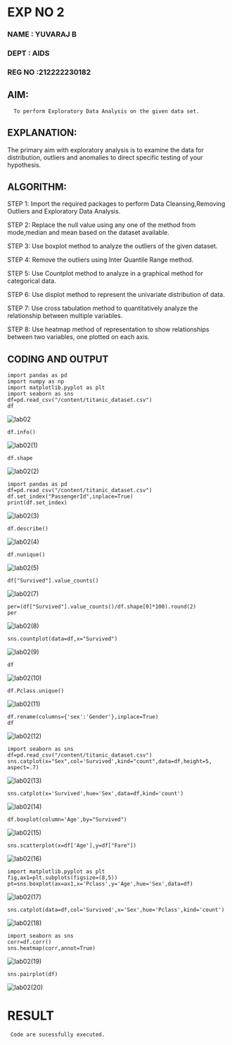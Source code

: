 # EXP NO 2

### NAME : YUVARAJ B
### DEPT : AIDS
### REG NO :212222230182
## AIM:
      To perform Exploratory Data Analysis on the given data set.
      
## EXPLANATION:
  The primary aim with exploratory analysis is to examine the data for distribution, outliers and anomalies to direct specific testing of your hypothesis.
  
## ALGORITHM:
STEP 1: Import the required packages to perform Data Cleansing,Removing Outliers and Exploratory Data Analysis.

STEP 2: Replace the null value using any one of the method from mode,median and mean based on the dataset available.

STEP 3: Use boxplot method to analyze the outliers of the given dataset.

STEP 4: Remove the outliers using Inter Quantile Range method.

STEP 5: Use Countplot method to analyze in a graphical method for categorical data.

STEP 6: Use displot method to represent the univariate distribution of data.

STEP 7: Use cross tabulation method to quantitatively analyze the relationship between multiple variables.

STEP 8: Use heatmap method of representation to show relationships between two variables, one plotted on each axis.

## CODING AND OUTPUT
```
import pandas as pd
import numpy as np
import matplotlib.pyplot as plt
import seaborn as sns
df=pd.read_csv("/content/titanic_dataset.csv")
df
```
![lab02](https://github.com/AkshayalakshmiVS/EXNO2DS/assets/128115963/ad910c75-3f6b-455d-be51-ac5cc92b7482)

```
df.info()
```
![lab02(1)](https://github.com/AkshayalakshmiVS/EXNO2DS/assets/128115963/ffdc7bf5-442d-46d4-bb90-582ef03adf8b)

```
df.shape
```
![lab02(2)](https://github.com/AkshayalakshmiVS/EXNO2DS/assets/128115963/67cef4ed-e81c-48f4-a2b7-9774461c2409)

```
import pandas as pd
df=pd.read_csv("/content/titanic_dataset.csv")
df.set_index("PassengerId",inplace=True)
print(df.set_index)
```
![lab02(3)](https://github.com/AkshayalakshmiVS/EXNO2DS/assets/128115963/34f3bcbf-a69b-47a9-9cc7-3b8fc59df9f9)

```
df.describe()
```
![lab02(4)](https://github.com/AkshayalakshmiVS/EXNO2DS/assets/128115963/8c940ad5-ebd1-4594-be50-1b8a4de34e36)

```
df.nunique()
```
![lab02(5)](https://github.com/AkshayalakshmiVS/EXNO2DS/assets/128115963/f88906c6-9297-492f-9503-3f61d38ac697)

```
df["Survived"].value_counts()
```
![lab02(7)](https://github.com/AkshayalakshmiVS/EXNO2DS/assets/128115963/00a55ce8-85c3-4cec-bd0f-be69931bdca1)

```
per=(df["Survived"].value_counts()/df.shape[0]*100).round(2)
per
```
![lab02(8)](https://github.com/AkshayalakshmiVS/EXNO2DS/assets/128115963/90af63f2-93ee-449b-bc9f-a1506e776d20)

```
sns.countplot(data=df,x="Survived")
```

![lab02(9)](https://github.com/AkshayalakshmiVS/EXNO2DS/assets/128115963/823090a7-7559-45ff-a7e1-a41ecce49ae0)

```
df
```
![lab02(10)](https://github.com/AkshayalakshmiVS/EXNO2DS/assets/128115963/9510f440-d240-4cb1-84c5-533ae425e724)

```
df.Pclass.unique()
```

![lab02(11)](https://github.com/AkshayalakshmiVS/EXNO2DS/assets/128115963/14faf5e5-c191-4eaa-8549-2699d83198c0)

```
df.rename(columns={'sex':'Gender'},inplace=True)
df
```
![lab02(12)](https://github.com/AkshayalakshmiVS/EXNO2DS/assets/128115963/52c3b934-6a43-4f63-9252-d7d0d9bb5e1d)

```
import seaborn as sns
df=pd.read_csv("/content/titanic_dataset.csv")
sns.catplot(x="Sex",col='Survived',kind="count",data=df,height=5, aspect=.7)
```
![lab02(13)](https://github.com/AkshayalakshmiVS/EXNO2DS/assets/128115963/76d50ddb-0064-4867-af85-62136eb56edf)

```
sns.catplot(x='Survived',hue='Sex',data=df,kind='count')
```
![lab02(14)](https://github.com/AkshayalakshmiVS/EXNO2DS/assets/128115963/3296021c-6de4-4ed8-9a04-4937be5ce50c)

```
df.boxplot(column='Age',by="Survived")
```
![lab02(15)](https://github.com/AkshayalakshmiVS/EXNO2DS/assets/128115963/e10fe226-cce7-4eaf-9b5f-dbac11d20928)

```
sns.scatterplot(x=df['Age'],y=df["Fare"])
```
![lab02(16)](https://github.com/AkshayalakshmiVS/EXNO2DS/assets/128115963/98e64c92-8ff9-4276-8de1-6c53b369ab92)
```
import matplotlib.pyplot as plt
fig,ax1=plt.subplots(figsize=(8,5))
pt=sns.boxplot(ax=ax1,x='Pclass',y='Age',hue='Sex',data=df)
```
![lab02(17)](https://github.com/AkshayalakshmiVS/EXNO2DS/assets/128115963/154a4ef6-44c9-4451-8f71-c6c72957a48e)

```
sns.catplot(data=df,col='Survived',x='Sex',hue='Pclass',kind='count')
```
![lab02(18)](https://github.com/AkshayalakshmiVS/EXNO2DS/assets/128115963/34e25f68-d33b-441d-a781-73bf9fe64e80)



```
import seaborn as sns
corr=df.corr()
sns.heatmap(corr,annot=True)
```
![lab02(19)](https://github.com/AkshayalakshmiVS/EXNO2DS/assets/128115963/26c8e6cf-a84f-46ea-870f-f5e8a43924af)


```
sns.pairplot(df)
```
![lab02(20)](https://github.com/AkshayalakshmiVS/EXNO2DS/assets/128115963/d8c0bcfb-1a6c-4dbd-a2a1-6bc00544c649)



# RESULT
     Code are sucessfully executed.
